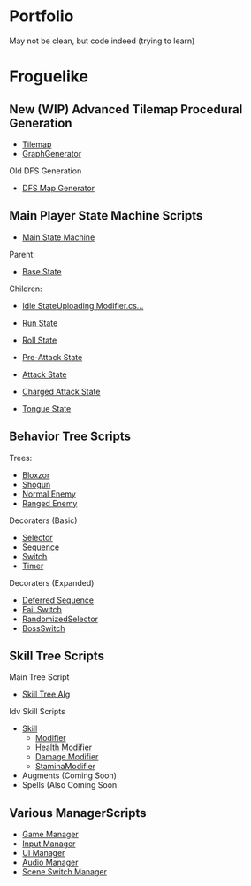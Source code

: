 # Portfolio
May not be clean, but code indeed (trying to learn)

# Froguelike
## New (WIP) Advanced Tilemap Procedural Generation
- [Tilemap](TilemapIO.cs)
- [GraphGenerator](GraphGenerator.cs)

Old DFS Generation
- [DFS Map Generator](ProceduralGeneration.cs)

## Main Player State Machine Scripts
- [Main State Machine](PlayerStateMachine.cs)

Parent:
- [Base State](BaseState.cs)

Children:
- [Idle State](PlayerIdleState.cs)[Uploading Modifier.cs…]()

- [Run State](PlayerRunState.cs)
- [Roll State](PlayerRollState.cs)
- [Pre-Attack State](PlayerPreAttackState.cs)
- [Attack State](PlayerAttackState.cs)
- [Charged Attack State](PlayerChargedAttackState.cs)
- [Tongue State](PlayerTongueState.cs)

## Behavior Tree Scripts

Trees:
- [Bloxzor](BossBT.cs)
- [Shogun](SecondBossBT.cs)
- [Normal Enemy](EnemyBT.cs)
- [Ranged Enemy](RangedEnemyBT.cs)
 
Decoraters (Basic)
- [Selector](Selector.cs)
- [Sequence](Sequence.cs)
- [Switch](Switch.cs)
- [Timer](Timer.cs)
 
Decoraters (Expanded)
- [Deferred Sequence](DeferredSequence.cs)
- [Fail Switch](FailSwitch.cs)
- [RandomizedSelector](RandomizedSelector.cs)
- [BossSwitch](BossSwitch.cs)

## Skill Tree Scripts

Main Tree Script
- [Skill Tree Alg](SkillTree.cs)

Idv Skill Scripts
- [Skill](Skill.cs)
  - [Modifier](Modifier.cs)
  - [Health Modifier](HealthModifier.cs)
  - [Damage Modifier](NormalDamageModifier.cs)
  - [StaminaModifier](StaminaModifier.cs)
- Augments (Coming Soon)
- Spells (Also Coming Soon

## Various ManagerScripts

- [Game Manager](GameManager.cs)
- [Input Manager](InputManage.cs)
- [UI Manager](UIManager.cs)
- [Audio Manager](AudioManager.cs)
- [Scene Switch Manager](SceneSwitchManager.cs)





